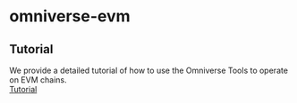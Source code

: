 # omniverse-evm

## Tutorial
We provide a detailed tutorial of how to use the Omniverse Tools to operate on EVM chains.  
[Tutorial](./contracts/README.md)
